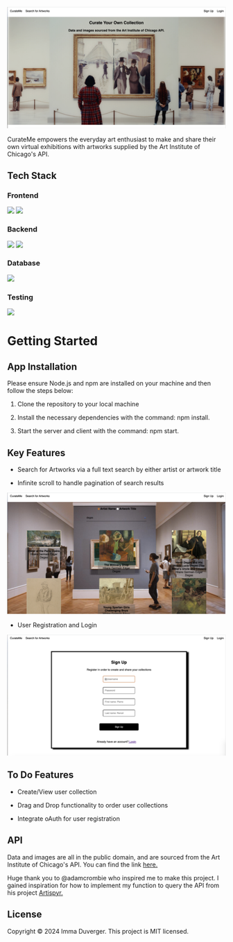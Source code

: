 ![CurateMe Homepage](./client/CurateMe%20Homepage.png)

<p> CurateMe empowers the everyday art enthusiast to make and share their own virtual exhibitions with artworks supplied by the Art Institute of Chicago's API.<p>

## Tech Stack

### Frontend

<img src="https://img.shields.io/badge/React-20232A?style=for-the-badge&logo=react&logoColor=61DAFB">

<img src="https://img.shields.io/badge/CSS-239120?&style=for-the-badge&logo=css3&logoColor=white">

### Backend

<img src="https://img.shields.io/badge/Node.js-43853D?style=for-the-badge&logo=node.js&logoColor=white">

<img src="https://img.shields.io/badge/Express.js-404D59?style=for-the-badge">

### Database

<img src="https://img.shields.io/badge/PostgreSQL-316192?style=for-the-badge&logo=postgresql&logoColor=white">

### Testing

<img src="https://img.shields.io/badge/Jest-323330?style=for-the-badge&logo=Jest&logoColor=white">

# Getting Started

## App Installation

 <p>Please ensure Node.js and npm are installed on your machine and then follow the steps below: </p>

1. Clone the repository to your local machine 

2. Install the necessary dependencies with the command: npm install.
   
4. Start the server and client with the command: npm start.

## Key Features

- Search for Artworks via a full text search by either artist or artwork title

- Infinite scroll to handle pagination of search results

![CurateMe Search Page](./client/CurateMe%20Search.png)

- User Registration and Login
  
![CurateMe Registration](./client/CurateMe%20Register.png)

## To Do Features

- Create/View user collection

- Drag and Drop functionality to order user collections

- Integrate oAuth for user registration

## API

Data and images are all in the public domain, and are sourced from the Art Institute of Chicago's API. You can find the link <a href="https://api.artic.edu/docs/#collections-2"> here. </a>

Huge thank you to @adamcrombie who inspired me to make this project. I gained inspiration for how to implement my function to query the API from his project <a href="https://github.com/adamcrombie/Artispyr/tree/master"> Artispyr.</a>

## License 
Copyright © 2024 Imma Duverger.
This project is MIT licensed.


